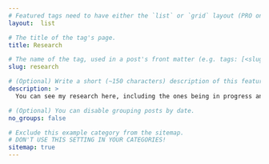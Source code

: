 ```yaml
---
# Featured tags need to have either the `list` or `grid` layout (PRO only).
layout:  list

# The title of the tag's page.
title: Research

# The name of the tag, used in a post's front matter (e.g. tags: [<slug>]).
slug: research

# (Optional) Write a short (~150 characters) description of this featured tag.
description: >
  You can see my research here, including the ones being in progress and those already published. have fun!

# (Optional) You can disable grouping posts by date.
no_groups: false

# Exclude this example category from the sitemap.
# DON'T USE THIS SETTING IN YOUR CATEGORIES!
sitemap: true
---
```

